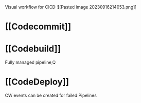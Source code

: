 Visual workflow for CICD
![[Pasted image 20230916214053.png]]
# [[Codecommit]]

# [[Codebuild]]

Fully managed pipeline,Q
# [[CodeDeploy]]


CW events can be created for failed Pipelines
